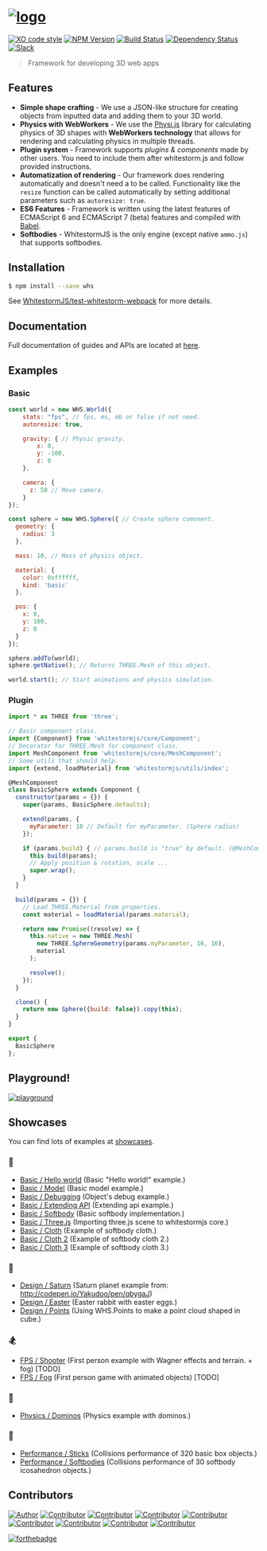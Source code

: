 # [![logo](https://raw.githubusercontent.com/WhitestormJS/whitestorm.js/dev/media/art/logo/big.png)](https://whsjs.io/)

[![XO code style](https://img.shields.io/badge/code_style-XO-5ed9c7.svg?style=flat-square)](https://github.com/sindresorhus/xo)
[![NPM Version](https://img.shields.io/npm/v/whitestormjs.svg?style=flat-square)](https://www.npmjs.com/package/whitestormjs)
[![Build Status](https://img.shields.io/travis/WhitestormJS/whitestorm.js.svg?style=flat-square)](https://travis-ci.org/WhitestormJS/whitestorm)
[![Dependency Status](https://dependencyci.com/github/WhitestormJS/whitestorm.js/badge?style=flat-square)](https://dependencyci.com/github/WhitestormJS/whitestorm.js)
[![Slack](https://whslack.herokuapp.com/badge.svg?style=flat-square)](https://whslack.herokuapp.com/)

> Framework for developing 3D web apps

## Features

* **Simple shape crafting** - We use a JSON-like structure for creating objects from inputted data and adding them to your 3D world.
* **Physics with WebWorkers** - We use the [Physi.js](https://github.com/chandlerprall/Physijs/blob/master/physi.js) library for calculating physics of 3D shapes with **WebWorkers technology** that allows for rendering and calculating physics in multiple threads.
* **Plugin system** - Framework supports *plugins & components* made by other users. You need to include them after whitestorm.js and follow provided instructions.
* **Automatization of rendering** - Our framework does rendering automatically and doesn't need a to be called. Functionality like the `resize` function can be called automatically by setting additional parameters such as `autoresize: true`.
* **ES6 Features** - Framework is written using the latest features of ECMAScript 6 and ECMAScript 7 (beta) features and compiled with [Babel](https://babeljs.io/).
* **Softbodies** - WhitestormJS is the only engine (except native `ammo.js`) that supports softbodies.

## Installation

```bash
$ npm install --save whs
```

See [WhitestormJS/test-whitestorm-webpack](https://github.com/WhitestormJS/test-whitestorm-webpack) for more details.

## Documentation

Full documentation of guides and APIs are located at [here](http://whsjs.io/).

## Examples

### Basic

```javascript
const world = new WHS.World({
    stats: "fps", // fps, ms, mb or false if not need.
    autoresize: true,

    gravity: { // Physic gravity.
        x: 0,
        y: -100,
        z: 0
    },

    camera: {
      z: 50 // Move camera.
    }
});

const sphere = new WHS.Sphere({ // Create sphere comonent.
  geometry: {
    radius: 3
  },

  mass: 10, // Mass of physics object.

  material: {
    color: 0xffffff,
    kind: 'basic'
  },

  pos: {
    x: 0,
    y: 100,
    z: 0
  }
});

sphere.addTo(world);
sphere.getNative(); // Returns THREE.Mesh of this object.

world.start(); // Start animations and physics simulation.
```

### Plugin

```javascript
import * as THREE from 'three';

// Basic component class.
import {Component} from 'whitestormjs/core/Component';
// Decorator for THREE.Mesh for component class.
import MeshComponent from 'whitestormjs/core/MeshComponent';
// Some utils that should help.
import {extend, loadMaterial} from 'whitestormjs/utils/index';

@MeshComponent
class BasicSphere extends Component {
  constructor(params = {}) {
    super(params, BasicSphere.defaults);

    extend(params, {
      myParameter: 10 // Default for myParameter. (Sphere radius)
    });

    if (params.build) { // params.build is "true" by default. (@MeshComponent)
      this.build(params);
      // Apply position & rotation, scale ...
      super.wrap();
    }
  }

  build(params = {}) {
    // Load THREE.Material from properties.
    const material = loadMaterial(params.material);

    return new Promise((resolve) => {
      this.native = new THREE.Mesh(
        new THREE.SphereGeometry(params.myParameter, 16, 16),
        material
      );

      resolve();
    });
  }

  clone() {
    return new Sphere({build: false}).copy(this);
  }
}

export {
  BasicSphere
};
```

## Playground!

[![playground](http://i.imgur.com/6EdMjm1.gif)](http://whsjs.io/playground/?example=saturn&dir=demo)

## Showcases

You can find lots of examples at [showcases](https://whs-dev.surge.sh/examples/).

### :space_invader:

* [Basic / Hello world](http://192.241.128.187/current/examples/basic/helloworld/)  (Basic "Hello world!" example.)
* [Basic / Model](http://192.241.128.187/current/examples/basic/model/)  (Basic model example.)
* [Basic / Debugging](http://192.241.128.187/current/examples/basic/debugging/)  (Object's debug example.)
* [Basic / Extending API](http://192.241.128.187/current/examples/basic/extending/)  (Extending api example.)
* [Basic / Softbody](http://192.241.128.187/current/examples/basic/softbody/)  (Basic softbody implementation.)
* [Basic / Three.js](http://192.241.128.187/current/examples/basic/threejs/)  (Importing three.js scene to whitestormjs core.)
* [Basic / Cloth](http://192.241.128.187/current/examples/basic/cloth/)  (Example of softbody cloth.)
* [Basic / Cloth 2](http://192.241.128.187/current/examples/basic/cloth2/)  (Example of softbody cloth 2.)
* [Basic / Cloth 3](http://192.241.128.187/current/examples/basic/cloth3/)  (Example of softbody cloth 3.)

### :gem:

* [Design / Saturn](http://192.241.128.187/current/examples/design/saturn/)  (Saturn planet example from: http://codepen.io/Yakudoo/pen/qbygaJ)
* [Design / Easter](http://192.241.128.187/current/examples/design/easter/)  (Easter rabbit with easter eggs.)
* [Design / Points](http://192.241.128.187/current/examples/design/points/)  (Using WHS.Points to make a point cloud shaped in cube.)

### :snowboarder:

* [FPS / Shooter](http://192.241.128.187/current/examples/fps/shooter/)  (First person example with Wagner effects and terrain. + fog) [TODO]
* [FPS / Fog](http://192.241.128.187/current/examples/fps/fog/)  (First person game with animated objects) [TODO]

### :bowling:

* [Physics / Dominos](http://192.241.128.187/current/examples/physics/domino/)  (Physics example with dominos.)

### :rocket:

* [Performance / Sticks](http://192.241.128.187/current/examples/performance/sticks/)  (Collisions performance of 320 basic box objects.)
* [Performance / Softbodies](http://192.241.128.187/current/examples/performance/softbodies/)  (Collisions performance of 30 softbody icosahedron objects.)

## Contributors

[![Author](http://wsbadge.herokuapp.com/badge/Author-Alexander%20Buzin-orange.svg?style=flat-square)](https://github.com/sasha240100)
[![Contributor](http://wsbadge.herokuapp.com/badge/Contributor-jackdalton-green.svg?style=flat-square)](https://github.com/jackdalton)
[![Contributor](http://wsbadge.herokuapp.com/badge/Contributor-Noctisdark-green.svg?style=flat-square)](https://github.com/noctisdark)
[![Contributor](http://wsbadge.herokuapp.com/badge/Contributor-bdirl-green.svg?style=flat-square)](https://github.com/bdirl)
[![Contributor](http://wsbadge.herokuapp.com/badge/Contributor-preco21-green.svg?style=flat-square)](https://github.com/preco21)
[![Contributor](http://wsbadge.herokuapp.com/badge/Contributor-yeliex-green.svg?style=flat-square)](https://github.com/yeliex)
[![Contributor](http://wsbadge.herokuapp.com/badge/Contributor-t4r0-green.svg?style=flat-square)](https://github.com/t4r0)
[![Contributor](http://wsbadge.herokuapp.com/badge/Contributor-electron0zero-green.svg?style=flat-square)](https://github.com/electron0zero)
[![Contributor](http://wsbadge.herokuapp.com/badge/Contributor-typedef42-green.svg?style=flat-square)](https://github.com/typedef42)

[![forthebadge](http://forthebadge.com/images/badges/built-with-love.svg)](https://alexbuzin.me/)
